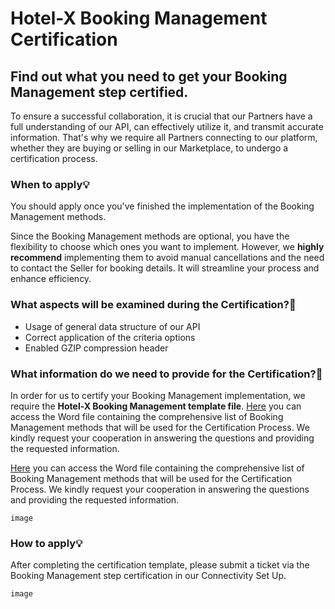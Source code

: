 ﻿---
sidebar_position: 4
---

# Hotel-X Booking Management Certification

## Find out what you need to get your Booking Management step certified.

To ensure a successful collaboration, it is crucial that our Partners have a full understanding of our API, can effectively utilize it, and transmit accurate information. That's why we require all Partners connecting to our platform, whether they are buying or selling in our Marketplace, to undergo a certification process.

### When to apply💡

You should apply once you've finished the implementation of the Booking Management methods.

Since the Booking Management methods are optional, you have the flexibility to choose which ones you want to implement. However, we **highly recommend** implementing them to avoid manual cancellations and the need to contact the Seller for booking details. It will streamline your process and enhance efficiency.

### What aspects will be examined during the Certification?🔎

- Usage of general data structure of our API
- Correct application of the criteria options
- Enabled GZIP compression header

### What information do we need to provide for the Certification?📑
In order for us to certify your Booking Management implementation, we require the **Hotel-X Booking Management template file**. [Here](https://2825176.fs1.hubspotusercontent-na1.net/hubfs/2825176/Hotel-X%20Booking%20Management%20Template.docx) you can access the Word file containing the comprehensive list of Booking Management methods that will be used for the Certification Process. We kindly request your cooperation in answering the questions and providing the requested information.

[Here](https://2825176.fs1.hubspotusercontent-na1.net/hubfs/2825176/Hotel-X%20Booking%20Management%20Template.docx) you can access the Word file containing the comprehensive list of Booking Management methods that will be used for the Certification Process. We kindly request your cooperation in answering the questions and providing the requested information.

```
image
```

### How to apply💡

After completing the certification template, please submit a ticket via the Booking Management step certification in our Connectivity Set Up.

```
image
```